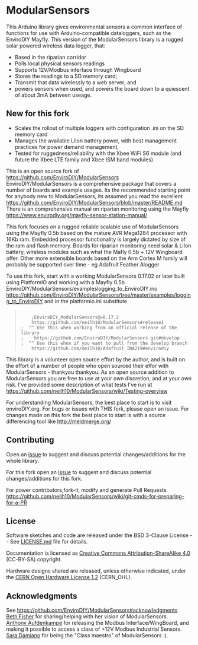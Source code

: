# ModularSensors

This Arduino library gives environmental sensors a common interface of functions for use with Arduino-compatible dataloggers, such as the EnviroDIY Mayfly. 
This version of the ModularSensors library is a rugged solar powered wireless data logger, that:
* Based in the riparian corridor
* Polls local physical sensors readings
* Supports 12V/Modbus interface through Wingboard 
* Stores the readings  to a SD memory card;
* Transmit that data wirelessly to a web server; and
* powers sensors when used, and powers the board down to a quiescent of about 3mA between useage.
## New for this fork   
* Scales the rollout of multiple loggers with configuration .ini on the SD memory card
* Manages the available LiIon battery power, with best management practices for power demand management,
* Tested for ruggedness/reliability with the Xbee WiFi S6 module (and future the Xbee LTE family and Xbee ISM band modules)

This is an open source fork of https://github.com/EnviroDIY/ModularSensors   
EnviroDIY/ModularSensors is a comprehensive package that covers a number of boards and example usages. Its the recommended starting point for anybody new to ModularSensors, its assumed you read the excellent https://github.com/EnviroDIY/ModularSensors/blob/master/README.md
There is an comprehensive manual on riparian monitoring using the Mayfly  https://www.envirodiy.org/mayfly-sensor-station-manual/

This fork focuses on a rugged reliable scalable use of ModularSensors using the Mayfly 0.5b based on the mature AVR Mega1284 processor with 16Kb ram. 
Embedded processor functionality is largely dictated by size of the ram and flash memory.
Boards for riparian monitoring need solar & LiIon battery, wireless modules such as what the Mafly 0.5b + 12V Wingboard offer. 
Other more extensible boards based on the Arm Cortex M family will probably be supported over time -
 eg Adafruit Feather Alogger

To use this fork, start with a working ModularSensors 0.17.02 or later built using PlatformIO and working with a Mayfly 0.5b
EnviroDIY/ModularSensors/exampleslogging_to_EnviroDIY.ino
https://github.com/EnviroDIY/ModularSensors/tree/master/examples/logging_to_EnviroDIY
and in the platformio.ini substitute
<blockquote><pre><code>
    ;EnviroDIY_ModularSensors@=0.17.2
    https://github.com/neilh10/ModularSensors#release1
;  ^^ Use this when working from an official release of the library   
;    https://github.com/EnviroDIY/ModularSensors.git#develop   
;  ^^ Use this when if you want to pull from the develop branch    
    https://github.com/neilh10/Adafruit_INA219#envirodiy   
</code></pre></blockquote>

This library is a volunteer open source effort by the author, and is built on the effort of a number of people who open sourced their effor with ModularSensors - thankyou thankyou. 
As an open source addition to ModularSensors you are free to use at your own discretion, and at your own risk. I've provided some description of what tests I've run at 
https://github.com/neilh10/ModularSensors/wiki/Testing-overview
  

For understanding ModularSensors, the best place to start is to visit enviroDIY.org. 
For bugs or issues with THIS fork, please open an issue. 
For changes made on this fork the best place to start is with a source differencing tool like http://meldmerge.org/


## Contributing
Open an [issue](https://github.com/EnviroDIY/ModularSensors/issues) to suggest and discuss potential changes/additions for the whole library. 

For this fork open an [issue](https://github.com/neilh10/ModularSensors/issues) to suggest and discuss potential changes/additions for this fork. 

For power contributors,fork-it, modify and generate Pull Requests.
https://github.com/neilh10/ModularSensors/wiki/git-cmds-for-preparing-for-a-PR

## License
Software sketches and code are released under the BSD 3-Clause License -- See [LICENSE.md](https://github.com/neilh10/ModularSensors/blob/master/LICENSE.md) file for details.

Documentation is licensed as [Creative Commons Attribution-ShareAlike 4.0](https://creativecommons.org/licenses/by-sa/4.0/) (CC-BY-SA) copyright.

Hardware designs shared are released, unless otherwise indicated, under the [CERN Open Hardware License 1.2](http://www.ohwr.org/licenses/cern-ohl/v1.2) (CERN_OHL).

## Acknowledgments
See https://github.com/EnviroDIY/ModularSensors#acknowledgments   
[Beth Fisher](https://github.com/fisherba) for sharing/helping with her vision of ModularSensors.   
[Anthony Aufdenkampe](https://github.com/aufdenkampe) for releasing the Modbus Interface/WingBoard, and making it possible to access a class of +12V Modbus Industrial Sensors.   
[Sara Damiano](https://github.com/SRGDamia1) for being the "Class maestro" of ModularSensors :).   
